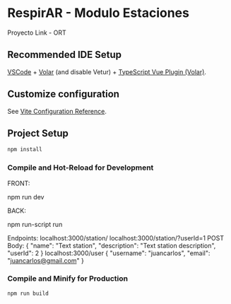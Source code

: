 # RespirAR - Modulo Estaciones
Proyecto Link - ORT



## Recommended IDE Setup

[VSCode](https://code.visualstudio.com/) + [Volar](https://marketplace.visualstudio.com/items?itemName=Vue.volar) (and disable Vetur) + [TypeScript Vue Plugin (Volar)](https://marketplace.visualstudio.com/items?itemName=Vue.vscode-typescript-vue-plugin).

## Customize configuration

See [Vite Configuration Reference](https://vitejs.dev/config/).

## Project Setup

```sh
npm install
```

### Compile and Hot-Reload for Development

FRONT:

npm run dev

BACK:

npm run-script run

Endpoints:
localhost:3000/station/
localhost:3000/station/?userId=1
POST Body:
{
    "name": "Text station",
    "description": "Text station description",
    "userId": 2
}
localhost:3000/user
 {
    "username": "juancarlos",
    "email": "juancarlos@gmail.com"
}
### Compile and Minify for Production

```sh
npm run build
```
